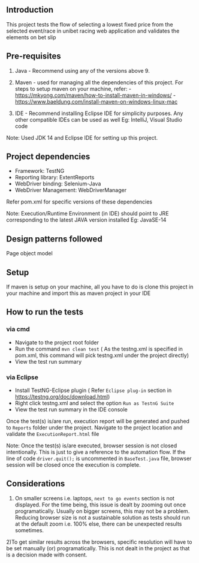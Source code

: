 ## Introduction
This project tests the flow of selecting a lowest fixed price from the selected event/race in unibet racing web application and validates the elements on bet slip

## Pre-requisites
1) Java  - Recommend using any of the versions above 9.

2) Maven - used for managing all the dependencies of this project. 
   For steps to setup maven on your machine, refer:
        - https://mkyong.com/maven/how-to-install-maven-in-windows/
        - https://www.baeldung.com/install-maven-on-windows-linux-mac
        
3) IDE - Recommend installing Eclipse IDE for simplicity purposes. Any other compatible IDEs can be used as well Eg: IntelliJ, Visual Studio code

Note: Used JDK 14 and Eclipse IDE for setting up this project.

## Project dependencies
* Framework: TestNG
* Reporting library: ExtentReports
* WebDriver binding: Selenium-Java
* WebDriver Management: WebDriverManager

Refer pom.xml for specific versions of these dependencies

Note: Execution/Runtime Environment (in IDE) should point to JRE corresponding to the latest JAVA version installed Eg: JavaSE-14

## Design patterns followed
Page object model

## Setup
If maven is setup on your machine, all you have to do is clone this project in your machine and import this as maven project in your IDE


## How to run the tests
### via cmd
- Navigate to the project root folder
- Run the command `mvn clean test` ( As the testng.xml is specified in pom.xml, this command will pick testng.xml under the project directly)
- View the test run summary

### via Eclipse
- Install TestNG-Eclipse plugin ( Refer `Eclipse plug-in` section in https://testng.org/doc/download.html)
- Right click testng.xml and select the option `Run as TestnG Suite`
- View the test run summary in the IDE console

Once the test(s) is/are run, execution report will be generated and pushed to `Reports` folder under the project. Navigate to the project location and validate the `ExecutionReport.html` file

Note: Once the test(s) is/are executed, browser session is not closed intentionally. This is just to give a reference to the automation flow. If the line of code `driver.quit();` is uncommented in `BaseTest.java` file, browser session will be closed once the execution is complete.


## Considerations
1) On smaller screens i.e. laptops, `next to go events` section is not displayed. For the time being, this issue is dealt by zooming out once programatically. Usually on bigger screens, this may not be a problem. Reducing browser size is not a sustainable solution as tests should run at the default zoom i.e. 100% else, there can be unexpected results sometimes.

2)To get similar results across the browsers, specific resolution will have to be set manually (or) programatically. This is not dealt in the project as that is a decision made with consent.
